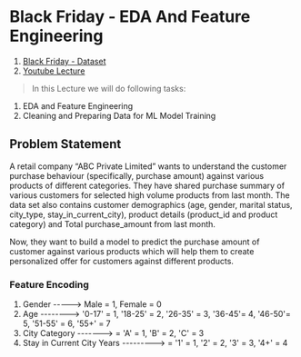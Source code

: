 # Black Friday - EDA And Feature Engineering

1. [Black Friday - Dataset]('https://www.kaggle.com/datasets/sdolezel/black-friday')
2. [Youtube Lecture]('https://www.youtube.com/watch?v=cGez1q4iOFU&list=PLZoTAELRMXVPzj1D0i_6ajJ6gyD22b3jh&index=3')

> In this Lecture we will do following tasks:

1. EDA and Feature Engineering
2. Cleaning and Preparing Data for ML Model Training

## Problem Statement
A retail company “ABC Private Limited” wants to understand the customer purchase behaviour (specifically, purchase amount) against various products of different categories. They have shared purchase summary of various customers for selected high volume products from last month.
The data set also contains customer demographics (age, gender, marital status, city_type, stay_in_current_city), product details (product_id and product category) and Total purchase_amount from last month.

Now, they want to build a model to predict the purchase amount of customer against various products which will help them to create personalized offer for customers against different products.

### Feature Encoding

1. Gender -----> Male = 1, Female = 0
2. Age --------> '0-17'  = 1, '18-25' = 2, '26-35' = 3, '36-45'= 4, '46-50'= 5, '51-55' = 6, '55+' = 7
3. City Category -------> = 'A'  = 1, 'B' = 2, 'C' = 3
4. Stay in Current City Years ---------> = '1'  = 1, '2' = 2, '3' = 3, '4+' = 4